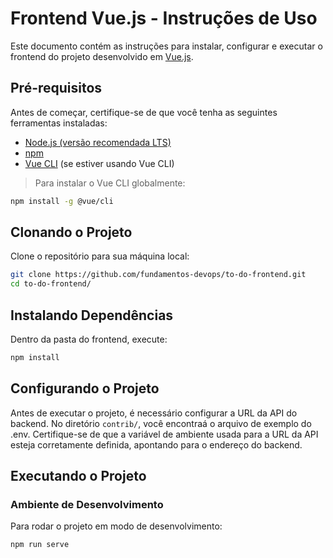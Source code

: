 #  Frontend Vue.js - Instruções de Uso

Este documento contém as instruções para instalar, configurar e executar o frontend do projeto desenvolvido em [Vue.js](https://vuejs.org/).

## Pré-requisitos

Antes de começar, certifique-se de que você tenha as seguintes ferramentas instaladas:

- [Node.js (versão recomendada LTS)](https://nodejs.org/)
- [npm](https://www.npmjs.com/) 
- [Vue CLI](https://cli.vuejs.org/) (se estiver usando Vue CLI)  


> Para instalar o Vue CLI globalmente:
```bash
npm install -g @vue/cli
```
##  Clonando o Projeto

Clone o repositório para sua máquina local:

```bash
git clone https://github.com/fundamentos-devops/to-do-frontend.git
cd to-do-frontend/
```

## Instalando Dependências

Dentro da pasta do frontend, execute:
```bash
npm install
```

## Configurando o Projeto

Antes de executar o projeto, é necessário configurar a URL da API do backend.
No diretório `contrib/`, você encontraá o arquivo de exemplo do .env. Certifique-se de que a variável de ambiente usada para a URL da API esteja corretamente definida, apontando para o endereço do backend.

## Executando o Projeto

### Ambiente de Desenvolvimento

Para rodar o projeto em modo de desenvolvimento:
```bash
npm run serve
```
